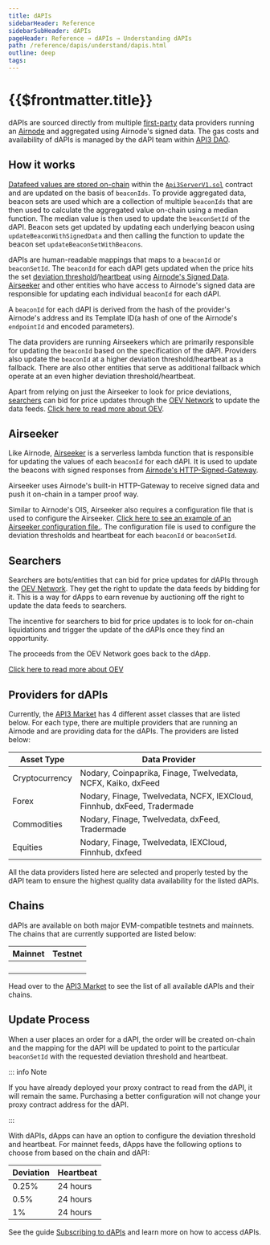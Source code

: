 ```yaml
---
title: dAPIs
sidebarHeader: Reference
sidebarSubHeader: dAPIs
pageHeader: Reference → dAPIs → Understanding dAPIs
path: /reference/dapis/understand/dapis.html
outline: deep
tags:
---
```


<PageHeader/>

<SearchHighlight/>

<FlexStartTag/>

# {{$frontmatter.title}}

dAPIs are sourced directly from multiple
[first-party](/explore/airnode/why-first-party-oracles.md) data providers
running an [Airnode](/reference/airnode/latest/understand/) and aggregated using
Airnode's signed data. The gas costs and availability of dAPIs is managed by the
dAPI team within [API3 DAO](/explore/dao-members/).

## How it works

[Datafeed values are stored on-chain](/reference/dapis/understand/#values-stored-on-chain)
within the
[`Api3ServerV1.sol`](https://github.com/api3dao/airnode-protocol-v1/tree/79b509f0e88a96fa4ea3cd576685051d37c9a504/contracts/api3-server-v1)
contract and are updated on the basis of `beaconIds`. To provide aggregated
data, beacon sets are used which are a collection of multiple `beaconIds` that
are then used to calculate the aggregated value on-chain using a median
function. The median value is then used to update the `beaconSetId` of the dAPI.
Beacon sets get updated by updating each underlying beacon using
`updateBeaconWithSignedData` and then calling the function to update the beacon
set `updateBeaconSetWithBeacons`.

dAPIs are human-readable mappings that maps to a `beaconId` or `beaconSetId`.
The `beaconId` for each dAPI gets updated when the price hits the set
[deviation threshold](/reference/dapis/understand/deviations.md)/[heartbeat](/reference/dapis/understand/deviations.md#heartbeat)
using
[Airnode's Signed Data](/reference/airnode/latest/understand/http-gateways.md).
[Airseeker](/reference/dapis/understand/dapis.md#airseeker) and other entities
who have access to Airnode's signed data are responsible for updating each
individual `beaconId` for each dAPI.

A `beaconId` for each dAPI is derived from the hash of the provider's Airnode's
address and its Template ID(a hash of one of the Airnode's `endpointId` and
encoded parameters).

The data providers are running Airseekers which are primarily responsible for
updating the `beaconId` based on the specification of the dAPI. Providers also
update the `beaconId` at a higher deviation threshold/heartbeat as a fallback.
There are also other entities that serve as additional fallback which operate at
an even higher deviation threshold/heartbeat.

Apart from relying on just the Airseeker to look for price deviations,
[searchers](/reference/dapis/understand/dapis.html#searchers) can bid for price
updates through the [OEV Network]() to update the data feeds.
[Click here to read more about OEV]().

## Airseeker

Like Airnode, [Airseeker](https://github.com/api3dao/airseeker/) is a serverless
lambda function that is responsible for updating the values of each `beaconId`
for each dAPI. It is used to update the beacons with signed responses from
[Airnode's HTTP-Signed-Gateway](/reference/airnode/latest/understand/http-gateways.md).

Airseeker uses Airnode's built-in HTTP-Gateway to receive signed data and push
it on-chain in a tamper proof way.

Similar to Airnode's OIS, Airseeker also requires a configuration file that is
used to configure the Airseeker.
[Click here to see an example of an Airseeker configuration file.](https://github.com/api3dao/airseeker/blob/main/config/airseeker.example.json).
The configuration file is used to configure the deviation thresholds and
heartbeat for each `beaconId` or `beaconSetId`.

## Searchers

Searchers are bots/entities that can bid for price updates for dAPIs through the
[OEV Network](). They get the right to update the data feeds by bidding for it.
This is a way for dApps to earn revenue by auctioning off the right to update
the data feeds to searchers.

The incentive for searchers to bid for price updates is to look for on-chain
liquidations and trigger the update of the dAPIs once they find an opportunity.

The proceeds from the OEV Network goes back to the dApp.

[Click here to read more about OEV]()

## Providers for dAPIs

Currently, the [API3 Market](https://market.api3.org/) has 4 different asset
classes that are listed below. For each type, there are multiple providers that
are running an Airnode and are providing data for the dAPIs. The providers are
listed below:

| Asset Type     | Data Provider                                                           |
| -------------- | ----------------------------------------------------------------------- |
| Cryptocurrency | Nodary, Coinpaprika, Finage, Twelvedata, NCFX, Kaiko, dxFeed            |
| Forex          | Nodary, Finage, Twelvedata, NCFX, IEXCloud, Finnhub, dxFeed, Tradermade |
| Commodities    | Nodary, Finage, Twelvedata, dxFeed, Tradermade                          |
| Equities       | Nodary, Finage, Twelvedata, IEXCloud, Finnhub, dxfeed                   |

All the data providers listed here are selected and properly tested by the dAPI
team to ensure the highest quality data availability for the listed dAPIs.

## Chains

dAPIs are available on both major EVM-compatible testnets and mainnets. The
chains that are currently supported are listed below:

| Mainnet | Testnet |
| ------- | ------- |
|         |         |
|         |         |
|         |         |
|         |         |

Head over to the [API3 Market](https://market.api3.org/) to see the list of all
available dAPIs and their chains.

## Update Process

When a user places an order for a dAPI, the order will be created on-chain and
the mapping for the dAPI will be updated to point to the particular
`beaconSetId` with the requested deviation threshold and heartbeat.

::: info Note

If you have already deployed your proxy contract to read from the dAPI, it will
remain the same. Purchasing a better configuration will not change your proxy
contract address for the dAPI.

:::

With dAPIs, dApps can have an option to configure the deviation threshold and
heartbeat. For mainnet feeds, dApps have the following options to choose from
based on the chain and dAPI:

| Deviation | Heartbeat |
| --------- | --------- |
| 0.25%     | 24 hours  |
| 0.5%      | 24 hours  |
| 1%        | 24 hours  |

See the guide [Subscribing to dAPIs](/guides/dapis/subscribing-to-dapis/) and
learn more on how to access dAPIs.

<FlexEndTag/>
